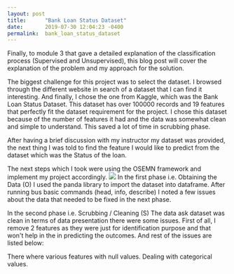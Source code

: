 ```yaml
---
layout: post
title:      "Bank Loan Status Dataset"
date:       2019-07-30 12:04:23 -0400
permalink:  bank_loan_status_dataset
---
```



Finally, to module 3 that gave a detailed explanation of the classification process (Supervised and Unsupervised), this blog post will cover the explanation of the problem and my approach for the solution.

The biggest challenge for this project was to select the dataset. I browsed through the different website in search of a dataset that I can find it interesting. And finally, I chose the one from Kaggle, which was the Bank Loan Status Dataset. This dataset has over 100000 records and 19 features that perfectly fit the dataset requirement for the project. I chose this dataset because of the number of features it had and the data was somewhat clean and simple to understand. This saved a lot of time in scrubbing phase.

After having a brief discussion with my instructor my dataset was provided, the next thing I was told to find the feature I would like to predict from the dataset which was the Status of the loan.

The next steps which I took were using the OSEMN framework and implement my project accordingly.
![](https://www.google.com/url?sa=i&source=images&cd=&cad=rja&uact=8&ved=2ahUKEwjG1o-Qgd3jAhUUHM0KHfE_AZ8QjRx6BAgBEAU&url=%2Furl%3Fsa%3Di%26source%3Dimages%26cd%3D%26ved%3D2ahUKEwjG1o-Qgd3jAhUUHM0KHfE_AZ8QjRx6BAgBEAU%26url%3D%252Furl%253Fsa%253Di%2526source%253Dimages%2526cd%253D%2526ved%253D2ahUKEwjG1o-Qgd3jAhUUHM0KHfE_AZ8QjRx6BAgBEAU%2526url%253Dhttps%25253A%25252F%25252Ftowardsdatascience.com%25252Ftagged%25252Fosemn%2526psig%253DAOvVaw3JUAD7QWHqHb7fdUF6RHw3%2526ust%253D1564588668857163%26psig%3DAOvVaw3JUAD7QWHqHb7fdUF6RHw3%26ust%3D1564588668857163&psig=AOvVaw3JUAD7QWHqHb7fdUF6RHw3&ust=1564588668857163)
In the first phase i.e. Obtaining the Data (O) I used the panda library to import the dataset into dataframe. After running bus basic commands (head, info, describe) I noted a few issues about the data that needed to be fixed in the next phase.

In the second phase i.e. Scrubbing / Cleaning (S) The data ask dataset was clean in terms of data presentation there were some issues. First of all, I remove 2 features as they were just for identification purpose and that won't help in the in predicting the outcomes. And rest of the issues are listed below:

There where various features with null values.
Dealing with categorical values.



